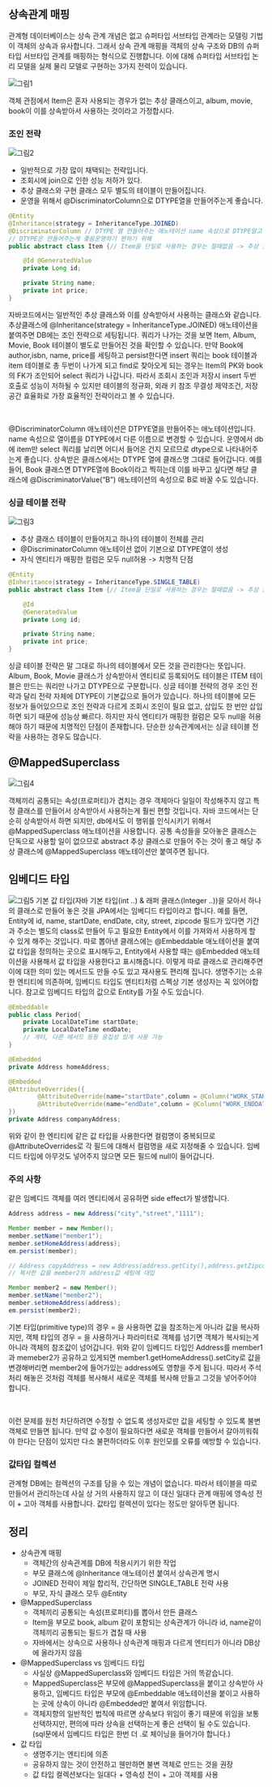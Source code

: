 
## 상속관계 매핑
관계형 데이터베이스는 상속 관계 개념은 없고 슈퍼타입 서브타입 관계라는 모델링 기법이 객체의 상속과 유사합니다. 그래서 상속 관계 매핑을 객체의 상속 구조와 DB의 슈퍼타입 서브타입 관계를 매핑하는 형식으로 진행합니다. 이에 대해 슈퍼타입 서브타입 논리 모델을 실제 물리 모델로 구현하는 3가지 전력이 있습니다.

![그림1](1.png)

객체 관점에서 Item은 혼자 사용되는 경우가 없는 추상 클래스이고, album, movie, book이 이를 상속받아서 사용하는 것이라고 가정합시다.

### 조인 전략
![그림2](2.png)

* 일반적으로 가장 많이 채택되는 전략입니다.
* 조회시에 join으로 인한 성능 저하가 있다.
* 추상 클래스와 구현 클래스 모두 별도의 테이블이 만들어집니다.
* 운영을 위해서 @DiscriminatorColumn으로 DTYPE열을 만들어주는게 좋습니다.

```java
@Entity
@Inheritance(strategy = InheritanceType.JOINED)
@DiscriminatorColumn // DTYPE 열 만들어주는 애노테이션 name 속성으로 DTYPE말고 다른 이름으로 변경 가능
// DTYPE은 만들어주는게 좋음운영하기 편하기 위해
public abstract class Item {// Item을 단일로 사용하는 경우는 절때없음 -> 추상 클래스

    @Id @GeneratedValue
    private Long id;

    private String name;
    private int price;
}
```
자바코드에서는 일반적인 추상 클래스와 이를 상속받아서 사용하는 클래스와 같습니다. 추상클래스에 @Inheritance(strategy = InheritanceType.JOINED) 애노테이션을 붙여주면 DB에는 조인 전략으로 세팅됩니다. 쿼리가 나가는 것을 보면 Item, Album, Movie, Book 테이블이 별도로 만들어진 것을 확인할 수 있습니다. 만약 Book에 author,isbn, name, price를 세팅하고 persist한다면 insert 쿼리는 book 테이블과 item 테이블로 총 두번이 나가게 되고 find로 찾아오게 되는 경우는 Item의 PK와 book의 FK가 조인되어 select 쿼리가 나갑니다. 따라서 조회시 조인과 저장시 insert 두번 호출로 성능이 저하될 수 있지만 테이블의 정규화, 외래 키 참조 무결성 제약조건, 저장공간 효율화로 가장 효율적인 전략이라고 볼 수 있습니다.

<br>

@DiscriminatorColumn 애노테이션은 DTPYE열을 만들어주는 애노테이션입니다. name 속성으로 열이름을 DTYPE에서 다른 이름으로 변경할 수 있습니다. 운영에서 db에 item만 select 쿼리를 날리면 어디서 들어온 건지 모르므로 dtype으로 나타내어주는게 좋습니다. 상속받은 클래스에서는 DTYPE 열에 클래스명 그대로 들어갑니다. 예를 들어, Book 클래스면 DTYPE열에 Book이라고 찍히는데 이를 바꾸고 싶다면 해당 클래스에 @DiscriminatorValue(“B”) 애노테이션의 속성으로 B로 바꿀 수도 있습니다.  

### 싱글 테이블 전략
![그림3](3.png)

* 추상 클래스 테이블이 만들어지고 하나의 테이블이 전체를 관리
* @DiscriminatorColumn 애노테이션 없이 기본으로 DTYPE열이 생성
* 자식 엔티티가 매핑한 컬럼은 모두 null허용 -> 치명적 단점

```java
@Entity
@Inheritance(strategy = InheritanceType.SINGLE_TABLE)
public abstract class Item {// Item을 단일로 사용하는 경우는 절때없음 -> 추상 클래스

    @Id
    @GeneratedValue
    private Long id;

    private String name;
    private int price;
}
```
싱글 테이블 전략은 말 그대로 하나의 테이블에서 모든 것을 관리한다는 뜻입니다. Album, Book, Movie 클래스가 상속받아서 엔티티로 등록되어도 테이블은 ITEM 테이블은 만드는 쿼리만 나가고 DTYPE으로 구분합니다. 싱글 테이블 전략의 경우 조인 전략과 달리 전략 자체에 DTYPE이 기본값으로 들어가 있습니다. 하나의 테이블에 모든 정보가 들어있으므로 조인 전략과 다르게 조회시 조인이 필요 없고, 삽입도 한 번만 삽입하면 되기 때문에 성능상 빠르다. 하지만 자식 엔티티가 매핑한 컬럼은 모두 null을 허용해야 하기 때문에 치명적인 단점이 존재합니다. 단순한 상속관계에서는 싱글 테이블 전략을 사용하는 경우도 많습니다.  


## @MappedSuperclass 
![그림4](4.png)

객체끼리 공통되는 속성(프로퍼티)가 겹치는 경우 객체마다 일일이 작성해주지 않고 특정 클래스를 만들어서 상속받아서 사용하는게 훨씬 편할 것입니다. 자바 코드에서는 단순히 상속받아서 하면 되지만, db에서도 이 행위를 인식시키기 위해서 @MappedSuperclass 애노테이션을 사용합니다. 공통 속성들을 모아놓은 클래스는 단독으로 사용할 일이 없으므로 abstract 추상 클래스로 만들어 주는 것이 좋고 해당 추상 클래스에 @MappedSuperclass 애노테이션만 붙여주면 됩니다.

## 임베디드 타입
![그림5](5.png)
기본 값 타입(자바 기본 타입(int ..) & 래퍼 클래스(Integer ..))을 모아서 하나의 클래스로 만들어 놓은 것을 JPA에서는 임베디드 타입이라고 합니다. 예를 들면, Entity에 id, name, startDate, endDate, city, street, zipcode 필드가 있다면 기간과 주소는 별도의 class로 만들어 두고 필요한 Entity에서 이를 가져와서 사용하게 할 수 있게 해주는 것입니다. 따로 뽑아낸 클래스에는 @Embeddable 애노테이션을 붙여 값 타입을 정의하는 곳으로 표시해두고, Entity에서 사용할 때는 @Embedded 애노테이션을 사용해서 값 타입을 사용한다고 표시해줍니다. 이렇게 따로 클래스로 관리해주면 이에 대한 의미 있는 메서드도 만들 수도 있고 재사용도 편리해 집니다. 생명주기는 소유한 엔티티에 의존하며, 임베디드 타입도 엔티티처럼 스펙상 기본 생성자는 꼭 있어야합니다. 참고로 임베디드 타입의 값으로 Entity를 가질 수도 있습니다.

```java
@Embeddable
public class Period{
    private LocalDateTime startDate;
    private LocalDateTime endDate;
    // 게터, 다른 메서드 등등 응집성 있게 사용 가능
}
```
```java
@Embedded
private Address homeAddress;

@Embedded
@AttributeOverrides({
        @AttributeOverride(name="startDate",column = @Column("WORK_STARTDATE")),
        @AttributeOverride(name="endDate",column = @Column("WORK_ENDDATE")),
})
private Address companyAddress;
```
위와 같이 한 엔티티에 같은 값 타입을 사용한다면 컬럼명이 중복되므로 @AttributeOverrides로 각 필드에 대해서 컬럼명을 새로 지정해줄 수 있습니다. 임베디드 타입에 아무것도 넣어주지 않으면 모든 필드에 null이 들어갑니다.  


### 주의 사항
같은 임베디드 객체를 여러 엔티티에서 공유하면 side effect가 발생합니다.
```java
Address address = new Address("city","street","1111");

Member member = new Member();
member.setName("member1");
member.setHomeAddress(address);
em.persist(member);

// Address copyAddress = new Address(address.getCity(),address.getZipcode(),address.getZipcode());
// 복사한 값을 member2의 address값 세팅에 대입

Member member2 = new Member();
member.setName("member2");
member.setHomeAddress(address);
em.persist(member2);
```
기본 타입(primitive type)의 경우 = 을 사용하면 값을 참조하는게 아니라 값을 복사하지만, 객체 타입의 경우 = 을 사용하거나 파라미터로 객체를 넘기면 객체가 복사되는게 아니라 객체의 참조값이 넘어갑니다. 위와 같이 임베디드 타입인 Address를 member1과 memeber2가 공유하고 있게되면 member1.getHomeAddress().setCity로 값을 변경해버리면 member2에 들어가있는 address에도 영향을 주게 됩니다. 따라서 주석처리 해놓은 것처럼 객체를 복사해서 새로운 객체를 복사해 만들고 그것을 넣어주어야 합니다.  

<br>

이런 문제를 원천 차단하려면 수정할 수 없도록 생성자로만 값을 세팅할 수 있도록 불변 객체로 만들면 됩니다. 만약 값 수정이 필요하다면 새로운 객체를 만들어서 갈아끼워줘야 한다는 단점이 있지만 다소 불편하더라도 이후 원인모를 오류를 예방할 수 있습니다.

### 값타입 컬렉션
관계형 DB에는 컬렉션의 구조를 담을 수 있는 개념이 없습니다. 따라서 테이블을 따로 만들어서 관리하는데 사실 상 거의 사용하지 않고 이 대신 일대다 관계 매핑에 영속성 전이 + 고아 객체를 사용합니다. 값타입 컬렉션이 있다는 정도만 알아두면 됩니다.


## 정리
* 상속관계 매핑
  * 객체간의 상속관계를 DB에 적용시키기 위한 작업
  * 부모 클래스에 @Inheritance 애노테이션 붙여서 상속관계 명시
  * JOINED 전략이 제일 합리적, 간단하면 SINGLE_TABLE 전략 사용
  * 부모, 자식 클래스 모두 @Entity
* @MappedSuperclass
  * 객체끼리 공통되는 속성(프로퍼티)를 뽑아서 만든 클래스
  * Item을 부모로 book, album 같이 포함되는 상속관계가 아니라 id, name같이 객체끼리 공통되는 필드가 겹칠 때 사용
  * 자바에서는 상속으로 사용하나 상속관계 매핑과 다르게 엔티티가 아니라 DB상에 올라가지 않음
* @MappedSuperclass vs 임베디드 타입
  * 사실상 @MappedSuperclass와 임베디드 타입은 거의 똑같습니다.
  * MappedSuperclass은 부모에 @MappedSuperclass을 붙이고 상속받아 사용하고, 임베디드 타입은 부모에 @Embeddable 애노테이션을 붙이고 사용하는 곳에 상속이 아니라 @Embedded만 붙여서 위임합니다.
  * 객체지향의 일반적인 법칙에 따르면 상속보다 위임이 좋기 때문에 위임을 보통 선택하지만, 편의에 따라 상속을 선택하는게 좋은 선택이 될 수도 있습니다. (sql문에서 임베디드 타입은 한번 더 .로 체이닝을 들어가야 합니다.)
* 값 타입
  * 생명주기는 엔티티에 의존
  * 공유하지 않는 것이 안전하고 웬만하면 불변 객체로 만드는 것을 권장
  * 값 타입 컬렉션보다는 일대다 + 영속성 전이 + 고아 객체를 사용
